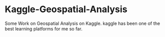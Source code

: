 # Kaggle-Geospatial-Analysis
Some Work on Geospatial Analysis on Kaggle. kaggle has been one of the best learning platforms for me so far.
